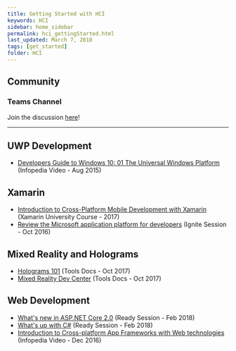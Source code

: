 ```yaml
---
title: Getting Started with HCI
keywords: HCI
sidebar: home_sidebar
permalink: hci_gettingStarted.html
last_updated: March 7, 2018
tags: [get_started]
folder: HCI
---
```


## Community

### Teams Channel
Join the discussion [here](https://teams.microsoft.com/l/channel/19%3a14b98c752fc44a169e5b7bfe793fa16e%40thread.skype/!%2520HCI%2520Pillar?groupId=dff0a70d-6316-4124-ae5a-e9d06f63ec34&tenantId=72f988bf-86f1-41af-91ab-2d7cd011db47)!

<!-- Add in any communities worth following: blogs, twitter, etc. -->
---
<!-- Here, add in any links to useful resources. The structure is not fixed, it can be grouped by scenario, by tech, or set up as a learning path -->

## UWP Development

- [Developers Guide to Windows 10: 01 The Universal Windows Platform](https://microsoft.sharepoint.com/sites/infopedia/media/details/AEVD-3-98313) (Infopedia Video - Aug 2015)

## Xamarin

- [Introduction to Cross-Platform Mobile Development with Xamarin](https://university.xamarin.com/videos/xam110-introduction-to-cross-platform-mobile-development) (Xamarin University Course - 2017)
- [Review the Microsoft application platform for developers](https://microsoft.sharepoint.com/sites/infopedia/media/details/AEVD-3-115334) (Ignite Session - Oct 2016)

## Mixed Reality and Holograms

- [Holograms 101](https://developer.microsoft.com/en-us/windows/holographic/holograms_101) (Tools Docs - Oct 2017)
- [Mixed Reality Dev Center](https://developer.microsoft.com/en-us/windows/mixed-reality) (Tools Docs - Oct 2017)

## Web Development

- [What's new in ASP.NET Core 2.0](https://content.microsoftready.com/FY18Q3/session/CD-DEV226) (Ready Session - Feb 2018)
- [What's up with C#](https://content.microsoftready.com/FY18Q3/session/CD-DEV227) (Ready Session - Feb 2018)
- [Introduction to Cross-platform App Frameworks with Web technologies](https://microsoft.sharepoint.com/sites/infopedia/media/details/AEVD-3-114891) (Infopedia Video - Dec 2016)
